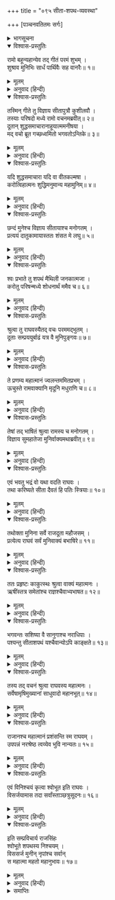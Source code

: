 +++
title = "०९५ सीता-शपथ-व्यवस्था"

+++
[पञ्चनवतितमः सर्गः]



<details><summary>भागसूचना</summary>

95. श्रीरामका सीतासे उनकी शुद्धता प्रमाणित करनेके लिये शपथ करानेका विचार
</details>

<details open><summary>विश्वास-प्रस्तुतिः</summary>

रामो बहून्यहान्येव तद् गीतं परमं शुभम् ।  
शुश्राव मुनिभिः सार्धं पार्थिवैः सह वानरैः॥ १॥
</details>

<details><summary>मूलम्</summary>

रामो बहून्यहान्येव तद् गीतं परमं शुभम् ।  
शुश्राव मुनिभिः सार्धं पार्थिवैः सह वानरैः॥ १॥
</details>

<details><summary>अनुवाद (हिन्दी)</summary>

इस प्रकार श्रीरघुनाथजी ऋषियों, राजाओं और वानरोंके साथ कई दिनोंतक वह उत्तम रामायण-गान सुनते रहे॥
</details>

<details open><summary>विश्वास-प्रस्तुतिः</summary>

तस्मिन् गीते तु विज्ञाय सीतापुत्रौ कुशीलवौ ।  
तस्याः परिषदो मध्ये रामो वचनमब्रवीत्॥ २॥  
दूतान् शुद्धसमाचारानाहूयात्ममनीषया ।  
मद् वचो ब्रूत गच्छध्वमितो भगवतोऽन्तिके॥ ३॥
</details>

<details><summary>मूलम्</summary>

तस्मिन् गीते तु विज्ञाय सीतापुत्रौ कुशीलवौ ।  
तस्याः परिषदो मध्ये रामो वचनमब्रवीत्॥ २॥  
दूतान् शुद्धसमाचारानाहूयात्ममनीषया ।  
मद् वचो ब्रूत गच्छध्वमितो भगवतोऽन्तिके॥ ३॥
</details>

<details><summary>अनुवाद (हिन्दी)</summary>

उस कथासे ही उन्हें यह मालूम हुआ कि ‘कुश और लव दोनों कुमार सीताके ही सुपुत्र हैं ।’ यह जानकर सभाके बीचमें बैठे हुए श्रीरामचन्द्रजीने शुद्ध आचार-विचारवाले दूतोंको बुलाया और अपनी बुद्धिसे विचारकर कहा—‘तुमलोग यहाँसे भगवान् वाल्मीकि मुनिके पास जाओ और उनसे मेरा यह संदेश कहो॥ २-३॥
</details>

<details open><summary>विश्वास-प्रस्तुतिः</summary>

यदि शुद्धसमाचारा यदि वा वीतकल्मषा ।  
करोत्विहात्मनः शुद्धिमनुमान्य महामुनिम्॥ ४॥
</details>

<details><summary>मूलम्</summary>

यदि शुद्धसमाचारा यदि वा वीतकल्मषा ।  
करोत्विहात्मनः शुद्धिमनुमान्य महामुनिम्॥ ४॥
</details>

<details><summary>अनुवाद (हिन्दी)</summary>

‘यदि सीताका चरित्र शुद्ध है और यदि उनमें किसी तरहका पाप नहीं है तो वे आप महामुनिकी अनुमति ले यहाँ आकर जनसमुदायमें अपनी शुद्धता प्रमाणित करें’॥ ४॥
</details>

<details open><summary>विश्वास-प्रस्तुतिः</summary>

छन्दं मुनेश्च विज्ञाय सीतायाश्च मनोगतम् ।  
प्रत्ययं दातुकामायास्ततः शंसत मे लघु॥ ५॥
</details>

<details><summary>मूलम्</summary>

छन्दं मुनेश्च विज्ञाय सीतायाश्च मनोगतम् ।  
प्रत्ययं दातुकामायास्ततः शंसत मे लघु॥ ५॥
</details>

<details><summary>अनुवाद (हिन्दी)</summary>

‘तुम इस विषयमें महर्षि वाल्मीकि तथा सीताके भी हार्दिक अभिप्रायको जानकर शीघ्र मुझे सूचित करो कि क्या वे यहाँ आकर अपनी शुद्धिका विश्वास दिलाना चाहती हैं॥ ५॥
</details>

<details open><summary>विश्वास-प्रस्तुतिः</summary>

श्वः प्रभाते तु शपथं मैथिली जनकात्मजा ।  
करोतु परिषन्मध्ये शोधनार्थं ममैव च॥ ६॥
</details>

<details><summary>मूलम्</summary>

श्वः प्रभाते तु शपथं मैथिली जनकात्मजा ।  
करोतु परिषन्मध्ये शोधनार्थं ममैव च॥ ६॥
</details>

<details><summary>अनुवाद (हिन्दी)</summary>

‘कल सबेरे मिथिलेशकुमारी जानकी भरी सभामें आवें और मेरा कलंक दूर करनेके लिये शपथ करें’॥
</details>

<details open><summary>विश्वास-प्रस्तुतिः</summary>

श्रुत्वा तु राघवस्यैतद् वचः परममद्भुतम् ।  
दूताः सम्प्रययुर्बाढं यत्र वै मुनिपुङ्गवः॥ ७॥
</details>

<details><summary>मूलम्</summary>

श्रुत्वा तु राघवस्यैतद् वचः परममद्भुतम् ।  
दूताः सम्प्रययुर्बाढं यत्र वै मुनिपुङ्गवः॥ ७॥
</details>

<details><summary>अनुवाद (हिन्दी)</summary>

श्रीरघुनाथजीका यह अत्यन्त अद्भुत वचन सुनकर दूत उस बाड़ेमें गये, जहाँ मुनिवर वाल्मीकि विराजमान थे॥ ७॥
</details>

<details open><summary>विश्वास-प्रस्तुतिः</summary>

ते प्रणम्य महात्मानं ज्वलन्तममितप्रभम् ।  
ऊचुस्ते रामवाक्यानि मृदूनि मधुराणि च॥ ८॥
</details>

<details><summary>मूलम्</summary>

ते प्रणम्य महात्मानं ज्वलन्तममितप्रभम् ।  
ऊचुस्ते रामवाक्यानि मृदूनि मधुराणि च॥ ८॥
</details>

<details><summary>अनुवाद (हिन्दी)</summary>

महात्मा वाल्मीकि अमित तेजस्वी थे और अपने तेजसे अग्निके समान प्रज्वलित हो रहे थे । उन दूतोंने उन्हें प्रणाम करके श्रीरामचन्द्रजीके वचन मधुर एवं कोमल शब्दोंमें कह सुनाये॥ ८॥
</details>

<details open><summary>विश्वास-प्रस्तुतिः</summary>

तेषां तद् भाषितं श्रुत्वा रामस्य च मनोगतम् ।  
विज्ञाय सुमहातेजा मुनिर्वाक्यमथाब्रवीत्॥ ९॥
</details>

<details><summary>मूलम्</summary>

तेषां तद् भाषितं श्रुत्वा रामस्य च मनोगतम् ।  
विज्ञाय सुमहातेजा मुनिर्वाक्यमथाब्रवीत्॥ ९॥
</details>

<details><summary>अनुवाद (हिन्दी)</summary>

उन दूतोंकी वह बात सुनकर और श्रीरामके हार्दिक अभिप्रायको समझकर वे महातेजस्वी मुनि इस प्रकार बोले—॥ ९॥
</details>

<details open><summary>विश्वास-प्रस्तुतिः</summary>

एवं भवतु भद्रं वो यथा वदति राघवः ।  
तथा करिष्यते सीता दैवतं हि पतिः स्त्रियाः॥ १०॥
</details>

<details><summary>मूलम्</summary>

एवं भवतु भद्रं वो यथा वदति राघवः ।  
तथा करिष्यते सीता दैवतं हि पतिः स्त्रियाः॥ १०॥
</details>

<details><summary>अनुवाद (हिन्दी)</summary>

‘ऐसा ही होगा, तुमलोगोंका भला हो । श्रीरघुनाथजी जो आज्ञा देते हैं, सीता वही करेगी; क्योंकि पति स्त्रीके लिये देवता है’॥ १०॥
</details>

<details open><summary>विश्वास-प्रस्तुतिः</summary>

तथोक्ता मुनिना सर्वे राजदूता महौजसम् ।  
प्रत्येत्य राघवं सर्वं मुनिवाक्यं बभाषिरे॥ ११॥
</details>

<details><summary>मूलम्</summary>

तथोक्ता मुनिना सर्वे राजदूता महौजसम् ।  
प्रत्येत्य राघवं सर्वं मुनिवाक्यं बभाषिरे॥ ११॥
</details>

<details><summary>अनुवाद (हिन्दी)</summary>

मुनिके ऐसा कहनेपर वे सब राजदूत महातेजस्वी श्रीरघुनाथजीके पास लौट आये । उन्होंने मुनिकी कही हुई सारी बातें ज्यों-की-त्यों कह सुनायीं॥ ११॥
</details>

<details open><summary>विश्वास-प्रस्तुतिः</summary>

ततः प्रहृष्टः काकुत्स्थः श्रुत्वा वाक्यं महात्मनः ।  
ऋषींस्तत्र समेतांश्च राज्ञश्चैवाभ्यभाषत॥ १२॥
</details>

<details><summary>मूलम्</summary>

ततः प्रहृष्टः काकुत्स्थः श्रुत्वा वाक्यं महात्मनः ।  
ऋषींस्तत्र समेतांश्च राज्ञश्चैवाभ्यभाषत॥ १२॥
</details>

<details><summary>अनुवाद (हिन्दी)</summary>

महात्मा वाल्मीकिकी बातें सुनकर श्रीरघुनाथजीको बड़ी प्रसन्नता हुई और उन्होंने वहाँ आये हुए ऋषियों तथा राजाओंसे कहा—॥ १२॥
</details>

<details open><summary>विश्वास-प्रस्तुतिः</summary>

भगवन्तः सशिष्या वै सानुगाश्च नराधिपाः ।  
पश्यन्तु सीताशपथं यश्चैवान्योऽपि काङ्क्षते॥ १३॥
</details>

<details><summary>मूलम्</summary>

भगवन्तः सशिष्या वै सानुगाश्च नराधिपाः ।  
पश्यन्तु सीताशपथं यश्चैवान्योऽपि काङ्क्षते॥ १३॥
</details>

<details><summary>अनुवाद (हिन्दी)</summary>

‘आप सब पूज्यपाद मुनि शिष्योंसहित सभामें पधारें । सेवकोंसहित राजालोग भी उपस्थित हों तथा दूसरा भी जो कोई सीताकी शपथ सुनना चाहता हो, वह आ जाय । इस प्रकार सब लोग एकत्र होकर सीताका शपथ-ग्रहण देखें’॥ १३॥
</details>

<details open><summary>विश्वास-प्रस्तुतिः</summary>

तस्य तद् वचनं श्रुत्वा राघवस्य महात्मनः ।  
सर्वेषामृषिमुख्यानां साधुवादो महानभूत्॥ १४॥
</details>

<details><summary>मूलम्</summary>

तस्य तद् वचनं श्रुत्वा राघवस्य महात्मनः ।  
सर्वेषामृषिमुख्यानां साधुवादो महानभूत्॥ १४॥
</details>

<details><summary>अनुवाद (हिन्दी)</summary>

महात्मा राघवेन्द्रका यह वचन सुनकर समस्त महर्षियोंके मुखसे महान् साधुवादकी ध्वनि गूँज उठी॥ १४॥
</details>

<details open><summary>विश्वास-प्रस्तुतिः</summary>

राजानश्च महात्मानं प्रशंसन्ति स्म राघवम् ।  
उपपन्नं नरश्रेष्ठ त्वय्येव भुवि नान्यतः॥ १५॥
</details>

<details><summary>मूलम्</summary>

राजानश्च महात्मानं प्रशंसन्ति स्म राघवम् ।  
उपपन्नं नरश्रेष्ठ त्वय्येव भुवि नान्यतः॥ १५॥
</details>

<details><summary>अनुवाद (हिन्दी)</summary>

राजालोग भी महात्मा रघुनाथजीकी प्रशंसा करते हुए बोले—‘नरश्रेष्ठ! इस पृथ्वीपर सभी उत्तम बातें केवल आपमें ही सम्भव हैं, दूसरे किसीमें नहीं’॥ १५॥
</details>

<details open><summary>विश्वास-प्रस्तुतिः</summary>

एवं विनिश्चयं कृत्वा श्वोभूत इति राघवः ।  
विसर्जयामास तदा सर्वांस्ताञ्छत्रुसूदनः॥ १६॥
</details>

<details><summary>मूलम्</summary>

एवं विनिश्चयं कृत्वा श्वोभूत इति राघवः ।  
विसर्जयामास तदा सर्वांस्ताञ्छत्रुसूदनः॥ १६॥
</details>

<details><summary>अनुवाद (हिन्दी)</summary>

इस प्रकार दूसरे दिन सीतासे शपथ लेनेका निश्चय करके शत्रुसूदन श्रीरामने उस समय सबको बिदा कर दिया॥ १६॥
</details>

<details open><summary>विश्वास-प्रस्तुतिः</summary>

इति सम्प्रविचार्य राजसिंहः  
श्वोभूते शपथस्य निश्चयम् ।  
विससर्ज मुनीन् नृपांश्च सर्वान्  
स महात्मा महतो महानुभावः॥ १७॥
</details>

<details><summary>मूलम्</summary>

इति सम्प्रविचार्य राजसिंहः  
श्वोभूते शपथस्य निश्चयम् ।  
विससर्ज मुनीन् नृपांश्च सर्वान्  
स महात्मा महतो महानुभावः॥ १७॥
</details>

<details><summary>अनुवाद (हिन्दी)</summary>

इस प्रकार दूसरे दिन सबेरे सीतासे शपथ लेनेका निश्चय करके महानुभाव महात्मा राजसिंह श्रीरामने उन सब मुनियों और नरेशोंको अपने-अपने स्थानपर जानेकी अनुमति दे दी॥ १७॥
</details>

<details><summary>समाप्तिः</summary>

इत्यार्षे श्रीमद्रामायणे वाल्मीकीये आदिकाव्ये उत्तरकाण्डे पञ्चनवतितमः सर्गः॥ ९५॥  
इस प्रकार श्रीवाल्मीकिनिर्मित आर्षरामायण आदिकाव्यके उत्तरकाण्डमें पञ्चानबेवाँ सर्ग पूरा हुआ॥ ९५॥
</details>

